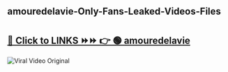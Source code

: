 
 ## amouredelavie-Only-Fans-Leaked-Videos-Files

# <h2><a href="https://mediaupload.pro?amouredelavie">🔗 Click to LINKS ⏩⏩ 👉 🟢 amouredelavie </a></h2>

<a href="https://mediaupload.pro?amouredelavie" rel="nofollow" data-target="animated-image.originalLink"><img src="https://i.ibb.co.com/xMMVF88/686577567.gif" alt="Viral Video Original" style="max-width: 100%; display: inline-block;" data-target="animated-image.originalImage"></a>